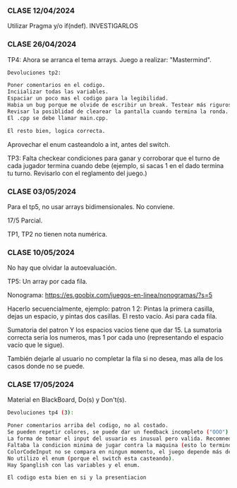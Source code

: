 ### CLASE 12/04/2024

Utilizar Pragma y/o if(ndef).   INVESTIGARLOS

### CLASE 26/04/2024

TP4: Ahora se arranca el tema arrays. Juego a realizar: "Mastermind".

```bash
Devoluciones tp2:

Poner comentarios en el codigo.
Inciializar todas las variables.
Espaciar un poco mas el codigo para la legibilidad.
Habia un bug porque me olvide de escribir un break. Testear más rigurosamente.
Revisar la posiblidad de clearear la pantalla cuando termina la ronda.
El .cpp se debe llamar main.cpp.

El resto bien, logica correcta.
```

Aprovechar el enum casteandolo a int, antes del switch.

TP3: Falta checkear condiciones para ganar y corroborar que el turno de cada jugador termina cuando debe (ejemplo, si sacas 1 en el dado termina tu turno. Revisarlo con el reglamento del juego.)

### CLASE 03/05/2024

Para el tp5, no usar arrays bidimensionales. No conviene.

17/5 Parcial.

TP1, TP2 no tienen nota numérica.

### CLASE 10/05/2024

No hay que olvidar la autoevaluación.

TP5: Un array por cada fila.

Nonograma: https://es.goobix.com/juegos-en-linea/nonogramas/?s=5

Hacerlo secuencialmente, ejemplo: patron 1 2: Pintas la primera casilla, dejas un espacio, y pintas dos casillas. El resto vacío. Asi para cada fila.

Sumatoria del patron Y los espacios vacios tiene que dar 15. La sumatoria correcta seria los numeros, mas 1 por cada uno (representando el espacio vacío que le sigue).

También dejarle al usuario no completar la fila si no desea, mas alla de los casos donde no se puede.

### CLASE 17/05/2024

Material en BlackBoard, Do(s) y Don't(s).

```bash
Devoluciones tp4 (3):

Poner comentarios arriba del codigo, no al costado.
Se pueden repetir colores, se puede dar un feedback incompleto ("OOO") o un feedback incorrecto ("a") y el juego sigue. Tambien se puede ingresar cualquier numero, no solo un numero de cuatro digitos para el codigo de colores.
La forma de tomar el input del usuario es inusual pero valida. Recomnedado: step by step, numero por numero.
Faltaba la condicion minima de jugar contra la maquina (esto lo termino desaprobando).
ColorCodeInput no se compara en ningun momento, el juego depende más de lo que debería de los jugadores.
No utilizo el enum (porque el switch esta casteando).
Hay Spanglish con las variables y el enum.

El codigo esta bien en si y la presentiacion
```
